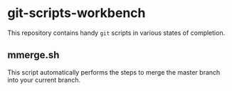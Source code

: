 # git-scripts-workbench

This repository contains handy `git` scripts in various states of completion.

## mmerge.sh

This script automatically performs the steps to merge the master branch into your current branch.
